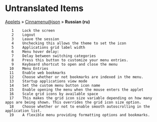 # Untranslated Items
[Applets](../../../README.md) &#187; [Cinnamenu@json](../README.md) &#187; **Russian (ru)**

       1	Lock the screen
       2	Logout
       3	Leave the session
       4	Unchecking this allows the theme to set the icon
       5	Applications grid label width
       6	Menu hover delay:
       7	Delay between switching categories
       8	Press this button to customize your menu entries.
       9	Keyboard shortcut to open and close the menu
      10	Menu Entries
      11	Enable web bookmarks
      12	Choose whether or not bookmarks are indexed in the menu.
      13	Startup applications view mode
      14	Set the custom menu button icon name
      15	Enable opening the menu when the mouse enters the applet
      16	Scale grid icons by available space
      17	This makes the grid icon size variable depending on how many apps are being shown. This overrides the grid icon size option.
      18	Choose whether or not to enable smooth autoscrolling in the application list.
      19	A flexible menu providing formatting options and bookmarks.
